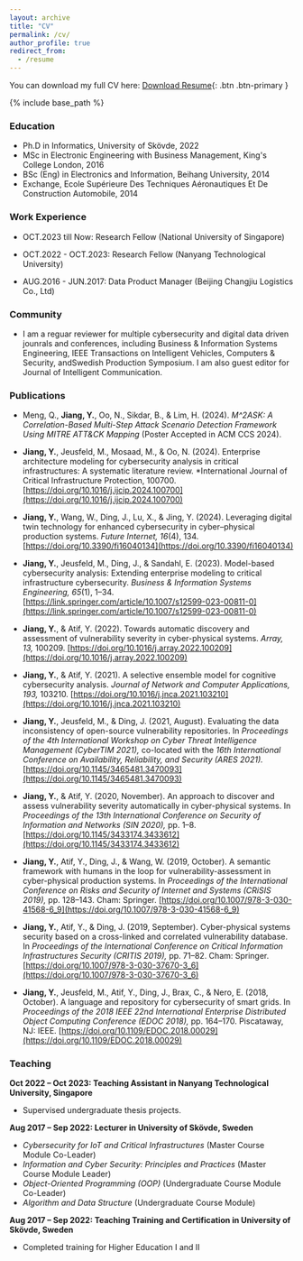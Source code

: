 ```yaml
---
layout: archive
title: "CV"
permalink: /cv/
author_profile: true
redirect_from:
  - /resume
---
```


You can download my full CV here: [Download Resume]([path-to-your-resume/resume.pdf](https://github.com/Yuning-J/yuning-j.github.io/blob/master/files/YuningJiang_Resume.pdf)){: .btn .btn-primary }



{% include base_path %}



### Education
* Ph.D in Informatics, University of Skövde, 2022 
* MSc in Electronic Engineering with Business Management, King's College London, 2016
* BSc (Eng) in Electronics and Information, Beihang University, 2014
* Exchange, Ecole Supérieure Des Techniques Aéronautiques Et De Construction Automobile, 2014

### Work Experience
* OCT.2023 till Now: Research Fellow (National University of Singapore)

* OCT.2022 - OCT.2023: Research Fellow (Nanyang Technological University)

* AUG.2016 - JUN.2017: Data Product Manager (Beijing Changjiu Logistics Co., Ltd)

### Community 
* I am a reguar reviewer for multiple cybersecurity and digital data driven jounrals and conferences, including Business & Information Systems Engineering, IEEE Transactions on Intelligent Vehicles, Computers & Security, andSwedish Production Symposium. I am also guest editor for Journal of Intelligent Communication.

### Publications

- Meng, Q., **Jiang, Y.**, Oo, N., Sikdar, B., & Lim, H. (2024). *M^2ASK: A Correlation-Based Multi-Step Attack Scenario Detection Framework Using MITRE ATT&CK Mapping* (Poster Accepted in ACM CCS 2024).

- **Jiang, Y.**, Jeusfeld, M., Mosaad, M., & Oo, N. (2024). Enterprise architecture modeling for cybersecurity analysis in critical infrastructures: A systematic literature review. *International Journal of Critical Infrastructure Protection, 100700.[https://doi.org/10.1016/j.ijcip.2024.100700](https://doi.org/10.1016/j.ijcip.2024.100700)

- **Jiang, Y.**, Wang, W., Ding, J., Lu, X., & Jing, Y. (2024). Leveraging digital twin technology for enhanced cybersecurity in cyber–physical production systems. *Future Internet, 16*(4), 134. [https://doi.org/10.3390/fi16040134](https://doi.org/10.3390/fi16040134)

- **Jiang, Y.**, Jeusfeld, M., Ding, J., & Sandahl, E. (2023). Model-based cybersecurity analysis: Extending enterprise modeling to critical infrastructure cybersecurity. *Business & Information Systems Engineering, 65*(1), 1–34. [https://link.springer.com/article/10.1007/s12599-023-00811-0](https://link.springer.com/article/10.1007/s12599-023-00811-0)

- **Jiang, Y.**, & Atif, Y. (2022). Towards automatic discovery and assessment of vulnerability severity in cyber-physical systems. *Array, 13,* 100209. [https://doi.org/10.1016/j.array.2022.100209](https://doi.org/10.1016/j.array.2022.100209)

- **Jiang, Y.**, & Atif, Y. (2021). A selective ensemble model for cognitive cybersecurity analysis. *Journal of Network and Computer Applications, 193,* 103210. [https://doi.org/10.1016/j.jnca.2021.103210](https://doi.org/10.1016/j.jnca.2021.103210)

- **Jiang, Y.**, Jeusfeld, M., & Ding, J. (2021, August). Evaluating the data inconsistency of open-source vulnerability repositories. In *Proceedings of the 4th International Workshop on Cyber Threat Intelligence Management (CyberTIM 2021),* co-located with the *16th International Conference on Availability, Reliability, and Security (ARES 2021).*  [https://doi.org/10.1145/3465481.3470093](https://doi.org/10.1145/3465481.3470093)

- **Jiang, Y.**, & Atif, Y. (2020, November). An approach to discover and assess vulnerability severity automatically in cyber-physical systems. In *Proceedings of the 13th International Conference on Security of Information and Networks (SIN 2020),* pp. 1–8.  [https://doi.org/10.1145/3433174.3433612](https://doi.org/10.1145/3433174.3433612)

- **Jiang, Y.**, Atif, Y., Ding, J., & Wang, W. (2019, October). A semantic framework with humans in the loop for vulnerability-assessment in cyber-physical production systems. In *Proceedings of the International Conference on Risks and Security of Internet and Systems (CRiSIS 2019),* pp. 128–143. Cham: Springer. [https://doi.org/10.1007/978-3-030-41568-6_9](https://doi.org/10.1007/978-3-030-41568-6_9)

- **Jiang, Y.**, Atif, Y., & Ding, J. (2019, September). Cyber-physical systems security based on a cross-linked and correlated vulnerability database. In *Proceedings of the International Conference on Critical Information Infrastructures Security (CRITIS 2019),* pp. 71–82. Cham: Springer. [https://doi.org/10.1007/978-3-030-37670-3_6](https://doi.org/10.1007/978-3-030-37670-3_6)

- **Jiang, Y.**, Jeusfeld, M., Atif, Y., Ding, J., Brax, C., & Nero, E. (2018, October). A language and repository for cybersecurity of smart grids. In *Proceedings of the 2018 IEEE 22nd International Enterprise Distributed Object Computing Conference (EDOC 2018),* pp. 164–170. Piscataway, NJ: IEEE. [https://doi.org/10.1109/EDOC.2018.00029](https://doi.org/10.1109/EDOC.2018.00029)

  
### Teaching

**Oct 2022 – Oct 2023: Teaching Assistant in Nanyang Technological University, Singapore**  
- Supervised undergraduate thesis projects.

**Aug 2017 – Sep 2022: Lecturer in University of Skövde, Sweden**   
- *Cybersecurity for IoT and Critical Infrastructures* (Master Course Module Co-Leader)  
- *Information and Cyber Security: Principles and Practices* (Master Course Module Leader)  
- *Object-Oriented Programming (OOP)* (Undergraduate Course Module Co-Leader)  
- *Algorithm and Data Structure* (Undergraduate Course Module)  
  
**Aug 2017 – Sep 2022: Teaching Training and Certification in University of Skövde, Sweden**  
- Completed training for Higher Education I and II


  
